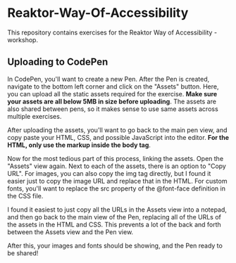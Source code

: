 # Reaktor-Way-Of-Accessibility

This repository contains exercises for the Reaktor Way of Accessibility -workshop.

## Uploading to CodePen

In CodePen, you'll want to create a new Pen. After the Pen is created, navigate to the bottom left corner
and click on the "Assets" button. Here, you can upload all the static assets required for the exercise.
 **Make sure your assets are all below 5MB in size before uploading**. The assets are also shared
between pens, so it makes sense to use same assets across multiple exercises.

After uploading the assets, you'll want to go back to the main pen view, and copy paste your HTML, CSS, and possible JavaScript
into the editor. **For the HTML, only use the markup inside the body tag**.

Now for the most tedious part of this process, linking the assets. Open the "Assets" view again.
Next to each of the assets, there is an option to "Copy URL". For images, you can also copy the img tag
directly, but I found it easier just to copy the image URL and replace that in the HTML. For custom fonts,
you'll want to replace the src property of the @font-face definition in the CSS file.

I found it easiest to just copy all the URLs in the Assets view into a notepad, and then go back to the
main view of the Pen, replacing all of the URLs of the assets in the HTML and CSS. This prevents a lot of
the back and forth between the Assets view and the Pen view.

After this, your images and fonts should be showing, and the Pen ready to be shared!

